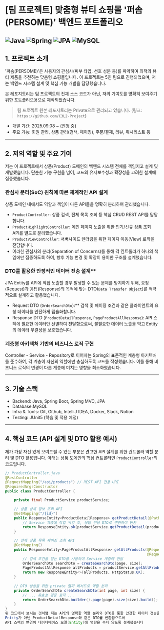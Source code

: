 # [팀 프로젝트] 맞춤형 뷰티 쇼핑몰 '퍼솜(PERSOME)' 백엔드 포트폴리오

![Java](https://img.shields.io/badge/java-%23ED8B00.svg?style=for-the-badge&logo=openjdk&logoColor=white)
![Spring](https://img.shields.io/badge/spring-%236DB33F.svg?style=for-the-badge&logo=spring&logoColor=white)
![JPA](https://img.shields.io/badge/JPA-A46A41?style=for-the-badge&logo=Hibernate&logoColor=white)
![MySQL](https://img.shields.io/badge/mysql-%2300f.svg?style=for-the-badge&logo=mysql&logoColor=white)
---

##  1. 프로젝트 소개

'퍼솜(PERSOME)'은 사용자의 관심사(피부 타입, 선호 성분 등)를 파악하여 최적의 뷰티 제품을 추천하는 맞춤형 쇼핑몰입니다. 
이 프로젝트는 5인 팀으로 진행되었으며, 저는 백엔드 시스템 설계 및 핵심 기능 개발을 담당했습니다.

본 레포지토리는 팀 프로젝트의 전체 소스 코드가 아닌, 저의 기여도를 명확히 보여주기 위한 포트폴리오용으로 제작되었습니다.

> 팀 프로젝트 원본 레포지토리는 Private으로 관리되고 있습니다.
> (링크: `https://github.com/C3L2-Project`)

- 개발 기간: 2025.09.08 ~ (진행 중)
- 주요 기능: 회원 관리, 상품 관리(검색, 페이징), 주문/결제, 리뷰, 위시리스트 등

---

## 2. 저의 역할 및 주요 기여

저는 이 프로젝트에서 상품(Product) 도메인의 백엔드 시스템 전체를 책임지고 설계 및 개발했습니다. 
단순한 기능 구현을 넘어, 코드의 유지보수성과 확장성을 고려한 설계에 집중했습니다.

### 관심사 분리(SoC) 원칙에 따른 체계적인 API 설계
상품 도메인 내에서도 역할과 책임이 다른 API들을 명확히 분리하여 관리했습니다.
-   `ProductController`: 상품 검색, 전체 목록 조회 등 핵심 CRUD REST API를 담당합니다.
-   `ProductHighlightController`: 메인 페이지 노출을 위한 인기/신규 상품 조회 API를 별도로 분리했습니다.
-   `ProductViewController`: 서버사이드 렌더링을 위한 페이지 이동(View) 로직을 전담합니다.
-   이러한 관심사의 분리(Separation of Concerns)를 통해 각 컨트롤러가 하나의 책임에만 집중하도록 하여, 향후 기능 변경 및 확장이 용이한 구조를 설계했습니다.

### DTO를 활용한 안정적인 데이터 전송 설계**
JPA Entity를 API에 직접 노출할 경우 발생할 수 있는 문제를 방지하기 위해, 요청(Request)과 응답(Response)의 목적에 맞는 DTO(`Data Transfer Object`)를 적극적으로 설계하고 활용했습니다.
-   Request DTO (`OrderSearchDto`):** 검색 및 페이징 조건과 같은 클라이언트의 요청 데이터를 안전하게 캡슐화합니다.
-   Response DTO (`ProductDetailResponse`, `PageProductAllResponse`): API 스펙에 필요한 데이터만 선별하여 전달함으로써, 불필요한 데이터 노출을 막고 Entity의 데이터 무결성을 보호했습니다.

### 계층형 아키텍처 기반의 비즈니스 로직 구현
Controller - Service - Repository로 이어지는 Spring의 표준적인 계층형 아키텍처를 준수하여, 각 계층이 자신의 역할에만 충실하도록 코드를 작성했습니다. 
이를 통해 비즈니스 로직의 변경이 다른 계층에 미치는 영향을 최소화했습니다.

---

## 3. 기술 스택

- Backend: Java, Spring Boot, Spring MVC, JPA
- Database:MySQL
- Infra & Tools: Git, Github, IntelliJ IDEA, Docker, Slack, Notion
- Testing: JUnit5 (학습 및 적용 예정)

---

## 4. 핵심 코드 (API 설계 및 DTO 활용 예시)

제가 가장 자신 있게 보여드릴 수 있는 부분은 견고한 API 설계를 위한 컨트롤러 역할 분리 및 DTO 활용입니다. 
아래는 상품 도메인의 핵심 컨트롤러인 `ProductController`의 코드입니다.

```java
// ProductController.java
@RestController
@RequestMapping("/api/products") // REST API 전용 URI
@RequiredArgsConstructor
public class ProductController {

    private final ProductService productService;

    // 상품 상세 정보 조회 API
    @GetMapping("/{id}")
    public ResponseEntity<ProductDetailResponse> getProductDetail(@PathVariable("id") Long productId) {
        // Service 계층에 작업 위임 후, 응답 전용 DTO로 변환하여 반환
        return ResponseEntity.ok(productService.getProductDetail(productId));
    }

    // 전체 상품 목록 페이징 조회 API
    @GetMapping()
    public ResponseEntity<PageProductAllResponse> getAllProducts(@RequestParam(defaultValue = "0") int page,
                                                                 @RequestParam(defaultValue = "24") int size) {
        // 검색 조건을 담는 DTO를 사용하여 Service 계층에 전달
        OrderSearchDto searchDto = createSearchDto(page, size);
        PageProductAllResponse allProducts = productService.getAllProducts(searchDto);
        return new ResponseEntity<>(allProducts, HttpStatus.OK);
    }
    
    // DTO 생성을 위한 private 헬퍼 메서드로 역할 분리
    private OrderSearchDto createSearchDto(int page, int size) {
        // ... 유효성 검증 로직 ...
        return OrderSearchDto.builder().page(page).size(size).build();
    }
}
위 코드에서 보시는 것처럼 저는 API의 명확한 역할 분리와 DTO를 통한 안전한 데이터 전송을 중요하게 생각합니다.
Entity가 아닌 ProductDetailResponse와 같은 DTO를 반환함으로써
API 스펙의 변경이 데이터베이스 모델(Entity)에 영향을 주지 않도록 설계했습니다
